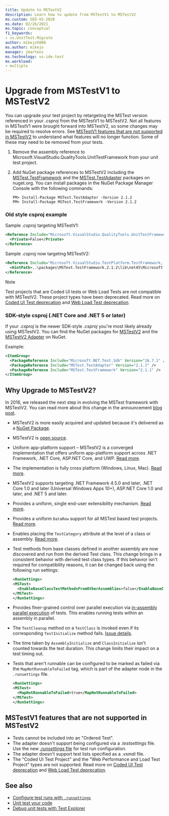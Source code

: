 ```yaml
---
title: Update to MSTestV2
description: Learn how to update from MSTestV1 to MSTestV2 
ms.custom: SEO-VS-2020
ms.date: 02/26/2021
ms.topic: conceptual
f1_keywords:
- vs.UnitTest.Migrate
author: mikejo5000
ms.author: mikejo
manager: jmartens
ms.technology: vs-ide-test
ms.workload:
- multiple
---
```


# Upgrade from MSTestV1 to MSTestV2

You can upgrade your test project by retargeting the MSTest version referenced in your *.csproj* from the MSTestV1 to MSTestV2. Not all features in MSTestV1 were brought forward into MSTestV2, so some changes may be required to resolve errors. See [MSTestV1 features that are not supported in MSTestV2](#mstestv1-features-that-are-not-supported-in-mstestv2) to understand what features will no longer function. Some of these may need to be removed from your tests.

1. Remove the assembly reference to Microsoft.VisualStudio.QualityTools.UnitTestFramework from your unit test project.
2. Add NuGet package references to MSTestV2 including the [MSTest.TestFramework](https://www.nuget.org/packages/MSTest.TestFramework) and the [MSTest.TestAdapter](https://www.nuget.org/packages/MSTest.TestAdapter/) packages on nuget.org. You can install packages in the NuGet Package Manager Console with the following commands:

    ```console
    PM> Install-Package MSTest.TestAdapter -Version 2.1.2
    PM> Install-Package MSTest.TestFramework -Version 2.1.2
    ```

### Old style csproj example

Sample *.csproj* targeting MSTestV1:

```xml
<Reference Include="Microsoft.VisualStudio.QualityTools.UnitTestFramework, Version=10.0.0.0, Culture=neutral, PublicKeyToken=b03f5f7f11d50a3a, processorArchitecture=MSIL">
  <Private>False</Private>
</Reference>
```

Sample *.csproj* now targeting MSTestV2:

```xml
<Reference Include="Microsoft.VisualStudio.TestPlatform.TestFramework, Version=14.0.0.0, Culture=neutral, PublicKeyToken=b03f5f7f11d50a3a, processorArchitecture=MSIL">
  <HintPath>..\packages\MSTest.TestFramework.2.1.2\lib\net45\Microsoft.VisualStudio.TestPlatform.TestFramework.dll</HintPath>
</Reference>
```

> [!NOTE]
> Test projects that are Coded UI tests or Web Load Tests are not compatible with MSTestV2. These project types have been deprecated. Read more on [Coded UI Test deprecation](https://devblogs.microsoft.com/devops/changes-to-coded-ui-test-in-visual-studio-2019/) and [Web Load Test deprecation](https://devblogs.microsoft.com/devops/cloud-based-load-testing-service-eol/).

### SDK-style csproj (.NET Core and .NET 5 or later)

If your *.csproj* is the newer SDK-style *.csproj* you're most likely already using MSTestV2. You can find the NuGet packages for [MSTestV2](https://www.nuget.org/packages/MSTest.TestFramework) and the [MSTestV2 Adapter](https://www.nuget.org/packages/MSTest.TestAdapter/) on NuGet.

Example:

```xml
<ItemGroup>
  <PackageReference Include="Microsoft.NET.Test.Sdk" Version="16.7.1" />
  <PackageReference Include="MSTest.TestAdapter" Version="2.1.1" />
  <PackageReference Include="MSTest.TestFramework" Version="2.1.1" />
</ItemGroup>
```

## Why Upgrade to MSTestV2?

In 2016, we released the next step in evolving the MSTest framework with MSTestV2. You can read more about this change in the announcement [blog post](https://devblogs.microsoft.com/devops/taking-the-mstest-framework-forward-with-mstest-v2/).

* MSTestV2 is more easily acquired and updated because it's delivered as a [NuGet Package](https://www.nuget.org/packages/MSTest.TestFramework/).
* MSTestV2 is [open source](https://github.com/microsoft/testfx).
* Uniform app-platform support – MSTestV2 is a converged implementation that offers uniform app-platform support across .NET Framework, .NET Core, ASP.NET Core, and UWP. [Read more](https://blogs.msdn.microsoft.com/devops/2016/09/01/announcing-mstest-v2-framework-support-for-net-core-1-0-rtm/).
* The implementation is fully cross platform (Windows, Linux, Mac). [Read more](https://blogs.msdn.microsoft.com/devops/2017/04/05/mstest-v2-is-open-source/).
* MSTestV2 supports targeting .NET Framework 4.5.0 and later, .NET Core 1.0 and later (Universal Windows Apps 10+), ASP.NET Core 1.0 and later, and .NET 5 and later.
* Provides a uniform, single end-user extensibility mechanism. [Read more](https://blogs.msdn.microsoft.com/devops/2017/07/18/extending-mstest-v2/).
* Provides a uniform `DataRow` support for all MSTest based test projects. [Read more](https://blogs.msdn.microsoft.com/devops/2017/02/25/mstest-v2-now-and-ahead/).
* Enables placing the `TestCategory` attribute at the level of a class or assembly. [Read more](https://blogs.msdn.microsoft.com/devops/2017/02/25/mstest-v2-now-and-ahead/).
* Test methods from base classes defined in another assembly are now discovered and run from the derived Test class. This change brings in a consistent behavior with derived test class types. If this behavior isn't required for compatibility reasons, it can be changed back using the following run settings:

    ```xml
    <RunSettings>    
    <MSTest> 
      <EnableBaseClassTestMethodsFromOtherAssemblies>false</EnableBaseClassTestMethodsFromOtherAssemblies> 
    </MSTest> 
    </RunSettings>
    ```

* Provides finer-grained control over parallel execution via [in-assembly parallel execution](https://github.com/Microsoft/testfx-docs/blob/master/RFCs/004-In-Assembly-Parallel-Execution.md) of tests. This enables running tests within an assembly in parallel.
* The `TestCleanup` method on a `TestClass` is invoked even if its corresponding `TestInitialize` method fails. [Issue details](https://github.com/Microsoft/testfx/issues/250).
* The time taken by `AssemblyInitialize` and `ClassInitialize` isn't counted towards the test duration. This change limits their impact on a test timing out.
* Tests that aren't runnable can be configured to be marked as failed via the `MapNotRunnableToFailed` tag, which is part of the adapter node in the `.runsettings` file.

    ```xml
    <RunSettings>    
    <MSTest> 
      <MapNotRunnableToFailed>true</MapNotRunnableToFailed> 
    </MSTest> 
    </RunSettings>
    ```

## MSTestV1 features that are not supported in MSTestV2

*	Tests cannot be included into an "Ordered Test".
*	The adapter doesn't support being configured via a *.testsettings* file. Use the new [*.runsettings* file](../test/configure-unit-tests-by-using-a-dot-runsettings-file.md) for test run configuration.
*	The adapter doesn't support test lists specified as a *.vsmdi* file.
*	The "Coded UI Test Project" and the "Web Performance and Load Test Project" types are not supported. Read more on [Coded UI Test deprecation](https://devblogs.microsoft.com/devops/changes-to-coded-ui-test-in-visual-studio-2019/) and [Web Load Test deprecation](https://devblogs.microsoft.com/devops/cloud-based-load-testing-service-eol/).

## See also

- [Configure test runs with `.runsettings`](../test/configure-unit-tests-by-using-a-dot-runsettings-file.md)
- [Unit test your code](../test/unit-test-your-code.md)
- [Debug unit tests with Test Explorer](../test/debug-unit-tests-with-test-explorer.md)
